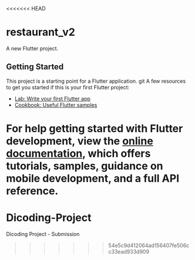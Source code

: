 <<<<<<< HEAD
# restaurant_v2

A new Flutter project.

## Getting Started

This project is a starting point for a Flutter application.
git
A few resources to get you started if this is your first Flutter project:

- [Lab: Write your first Flutter app](https://docs.flutter.dev/get-started/codelab)
- [Cookbook: Useful Flutter samples](https://docs.flutter.dev/cookbook)

For help getting started with Flutter development, view the
[online documentation](https://docs.flutter.dev/), which offers tutorials,
samples, guidance on mobile development, and a full API reference.
=======
# Dicoding-Project
Dicoding Project - Submission
>>>>>>> 54e5c9d412064ad156407fe506cc33ead933d909
